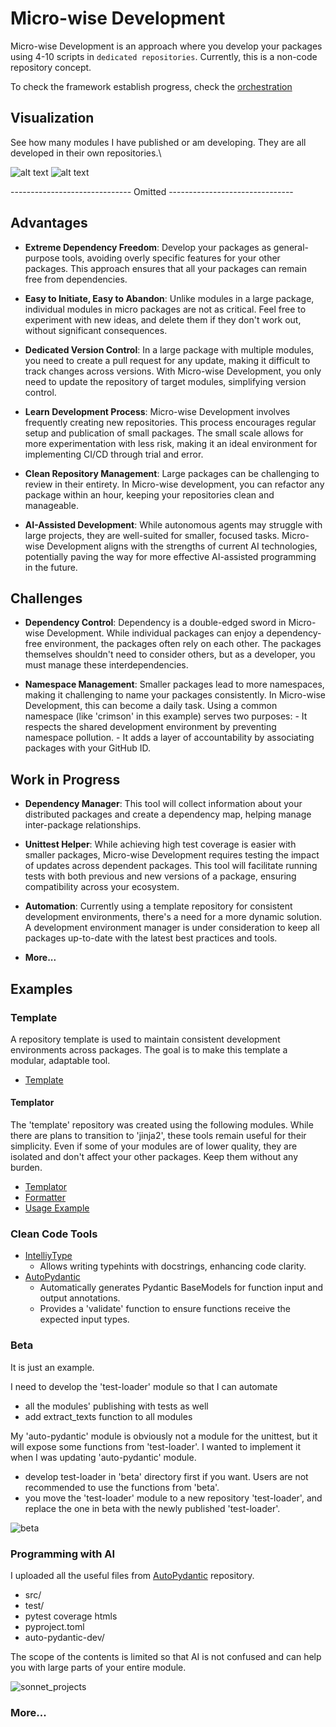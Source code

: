 # Micro-wise Development

Micro-wise Development is an approach where you develop your packages using 4-10 scripts in `dedicated repositories`. Currently, this is a non-code repository concept.

To check the framework establish progress, check the [orchestration](https://github.com/crimson206/microwise-development/blob/main/orchestration.md)


## Visualization
See how many modules I have published or am developing. They are all developed in their own repositories.\

![alt text](static/dependency_map.png)
![alt text](static/pypi.png)

------------------------------ Omitted -------------------------------

## Advantages

- **Extreme Dependency Freedom**: 
    Develop your packages as general-purpose tools, avoiding overly specific features for your other packages. This approach ensures that all your packages can remain free from dependencies.

- **Easy to Initiate, Easy to Abandon**: 
    Unlike modules in a large package, individual modules in micro packages are not as critical. Feel free to experiment with new ideas, and delete them if they don't work out, without significant consequences.

- **Dedicated Version Control**: 
    In a large package with multiple modules, you need to create a pull request for any update, making it difficult to track changes across versions. With Micro-wise Development, you only need to update the repository of target modules, simplifying version control.

- **Learn Development Process**: 
    Micro-wise Development involves frequently creating new repositories. This process encourages regular setup and publication of small packages. The small scale allows for more experimentation with less risk, making it an ideal environment for implementing CI/CD through trial and error.

- **Clean Repository Management**: 
    Large packages can be challenging to review in their entirety. In Micro-wise development, you can refactor any package within an hour, keeping your repositories clean and manageable.

- **AI-Assisted Development**: 
    While autonomous agents may struggle with large projects, they are well-suited for smaller, focused tasks. Micro-wise Development aligns with the strengths of current AI technologies, potentially paving the way for more effective AI-assisted programming in the future.

## Challenges

- **Dependency Control**: 
    Dependency is a double-edged sword in Micro-wise Development. While individual packages can enjoy a dependency-free environment, the packages often rely on each other. The packages themselves shouldn't need to consider others, but as a developer, you must manage these interdependencies.

- **Namespace Management**: 
    Smaller packages lead to more namespaces, making it challenging to name your packages consistently. In Micro-wise Development, this can become a daily task. Using a common namespace (like 'crimson' in this example) serves two purposes:
        - It respects the shared development environment by preventing namespace pollution.
        - It adds a layer of accountability by associating packages with your GitHub ID.

## Work in Progress

- **Dependency Manager**: 
    This tool will collect information about your distributed packages and create a dependency map, helping manage inter-package relationships.

- **Unittest Helper**: 
    While achieving high test coverage is easier with smaller packages, Micro-wise Development requires testing the impact of updates across dependent packages. This tool will facilitate running tests with both previous and new versions of a package, ensuring compatibility across your ecosystem.

- **Automation**: 
    Currently using a template repository for consistent development environments, there's a need for a more dynamic solution. A development environment manager is under consideration to keep all packages up-to-date with the latest best practices and tools.

- **More...**

## Examples

### Template

A repository template is used to maintain consistent development environments across packages. The goal is to make this template a modular, adaptable tool.

- [Template](https://github.com/crimson206/template)

#### Templator

The 'template' repository was created using the following modules. While there are plans to transition to 'jinja2', these tools remain useful for their simplicity. Even if some of your modules are of lower quality, they are isolated and don't affect your other packages. Keep them without any burden.

- [Templator](https://github.com/crimson206/templator)
- [Formatter](https://github.com/crimson206/formatter)
- [Usage Example](https://github.com/crimson206/template/blob/main/generate_toml.py)

### Clean Code Tools

- [IntelliyType](https://github.com/crimson206/intelli-type)
    - Allows writing typehints with docstrings, enhancing code clarity.
- [AutoPydantic](https://github.com/crimson206/auto-pydantic)
    - Automatically generates Pydantic BaseModels for function input and output annotations.
    - Provides a 'validate' function to ensure functions receive the expected input types.

### Beta

It is just an example.

I need to develop the 'test-loader' module so that I can automate

- all the modules' publishing with tests as well
- add extract_texts function to all modules

My 'auto-pydantic' module is obviously not a module for the unittest, but it will expose some functions from 'test-loader'.
I wanted to implement it when I was updating 'auto-pydantic' module.

- develop test-loader in 'beta' directory first if you want. Users are not recommended to use the functions from 'beta'.
- you move the 'test-loader' module to a new repository 'test-loader', and replace the one in beta with the newly published 'test-loader'.


![beta](static/beta.png)



### Programming with AI

I uploaded all the useful files from [AutoPydantic](https://github.com/crimson206/auto-pydantic) repository.

- src/
- test/
- pytest coverage htmls
- pyproject.toml
- auto-pydantic-dev/

The scope of the contents is limited so that AI is not confused and can help you with large parts of your entire module.

![sonnet_projects](static/sonnet_projects.png)

### More...